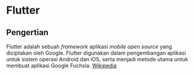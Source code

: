 # Flutter
## Pengertian
Flutter adalah sebuah *framework* aplikasi *mobile open source* yang diciptakan oleh Google. Flutter digunakan dalam pengembangan aplikasi untuk sistem operasi Android dan iOS, serta menjadi metode utama untuk membuat aplikasi Google Fuchsia. [Wikipedia](https://id.wikipedia.org/wiki/Flutter_(perangkat_lunak))